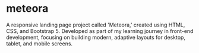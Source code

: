 # meteora
A responsive landing page project called 'Meteora,' created using HTML, CSS, and Bootstrap 5. Developed as part of my learning journey in front-end development, focusing on building modern, adaptive layouts for desktop, tablet, and mobile screens.
